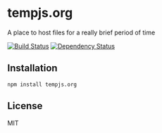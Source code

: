 # tempjs.org

A place to host files for a really brief period of time

[![Build Status](https://img.shields.io/travis/ForbesLindesay/tempjs.org/master.svg)](https://travis-ci.org/ForbesLindesay/tempjs.org)
[![Dependency Status](https://img.shields.io/david/ForbesLindesay/tempjs.org.svg)](https://david-dm.org/ForbesLindesay/tempjs.org)

## Installation

    npm install tempjs.org

## License

  MIT
